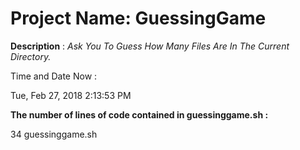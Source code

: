 # Project Name: GuessingGame

**Description** : *Ask You To Guess How Many Files Are In The Current Directory.*

Time and Date Now :

Tue, Feb 27, 2018  2:13:53 PM

**The number of lines of code contained in guessinggame.sh :**

34 guessinggame.sh
